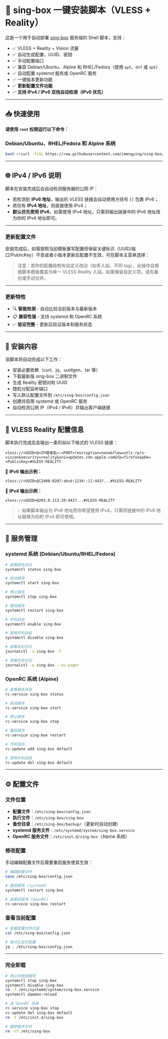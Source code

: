 # 🧊 sing-box 一键安装脚本（VLESS + Reality）

这是一个用于自动部署 [sing-box](https://github.com/SagerNet/sing-box) 服务端的 Shell 脚本，支持：

* ✅ VLESS + Reality + Vision 流量
* ✅ 自动生成配置、UUID、密钥
* ✅ 手动配置端口
* ✅ 兼容 Debian/Ubuntu、Alpine 和 RHEL/Fedora（使用 `apt`、`dnf` 或 `apk`）
* ✅ 自动配置 systemd 服务或 OpenRC 服务
* ✅ 一键版本更新功能
* ✅ **更新配置文件功能**
* ✅ **支持 IPv4 / IPv6 双栈自动检测（IPv6 优先）**

---

## 📥 快速使用

**请使用 `root` 权限运行以下命令：**

### Debian/Ubuntu、RHEL/Fedora 和 Alpine 系统

```bash
bash <(curl -fsSL https://raw.githubusercontent.com/imengying/sing-box/refs/heads/main/sing-box.sh)
```
---
## 🌐 IPv4 / IPv6 说明

脚本在安装完成后会自动检测服务器的公网 IP：

* 若检测到 **IPv6 地址**，输出的 VLESS 链接会自动使用方括号 `[]` 包裹 IPv6；
* 若仅有 **IPv4 地址**，则直接使用 IPv4；
* **默认优先使用 IPv6**，如需使用 IPv4 地址，只需将输出链接中的 IPv6 地址改为你的 IPv4 地址即可。

---

### 更新配置文件

安装完成后，如需按照当前模板重写配置但保留关键标识（UUID/端口/PublicKey）不变或者小版本更新后配置不生效，可在脚本主菜单选择：

> 注意：若你的配置结构有自定义改动（如多入站、不同 tag），此操作会根据脚本模板覆盖为单一 VLESS Reality 入站。如需保留自定义项，请先备份或手动合并。

---

### 更新特性

* 🔍 **智能检测** - 自动比较当前版本与最新版本
* 📋 **兼容性强** - 支持 systemd 和 OpenRC 系统
* ✅ **验证完整** - 更新后验证版本和服务状态

---

## 📂 安装内容

该脚本将自动完成以下工作：

* 安装必要依赖（curl、jq、uuidgen、tar 等）
* 下载最新版 sing-box 二进制文件
* 生成 Reality 密钥对和 UUID
* 随机分配监听端口
* 写入默认配置文件到 `/etc/sing-box/config.json`
* 创建并启用 systemd 或 OpenRC 服务
* 自动检测公网 IP（IPv4 / IPv6）并输出客户端链接

---

## 🔐 VLESS Reality 配置信息

脚本执行完成后会输出一条形如以下格式的 VLESS 链接：

```
vless://<UUID>@<IP或域名>:<PORT>?encryption=none&flow=xtls-rprx-vision&security=reality&sni=updates.cdn-apple.com&fp=firefox&pbk=<PublicKey>#VLESS-REALITY
```

📌 **IPv6 输出示例：**

```
vless://<UUID>@[2408:8207:abcd:1234::1]:443?...#VLESS-REALITY
```

📌 **IPv4 输出示例：**

```
vless://<UUID>@203.0.113.10:443?...#VLESS-REALITY
```

> 💡 如果脚本输出为 IPv6 地址而你希望使用 IPv4，只需将链接中的 IPv6 地址替换为你的 IPv4 即可使用。

---

## 🧰 服务管理

### systemd 系统 (Debian/Ubuntu/RHEL/Fedora)

```bash
# 查看服务状态
systemctl status sing-box

# 启动服务
systemctl start sing-box

# 停止服务
systemctl stop sing-box

# 重启服务
systemctl restart sing-box

# 开机自启
systemctl enable sing-box

# 禁用开机自启
systemctl disable sing-box

# 查看实时日志
journalctl -u sing-box -f

# 查看历史日志
journalctl -u sing-box --no-pager
```

### OpenRC 系统 (Alpine)

```bash
# 查看服务状态
rc-service sing-box status

# 启动服务
rc-service sing-box start

# 停止服务
rc-service sing-box stop

# 重启服务
rc-service sing-box restart

# 开机自启
rc-update add sing-box default

# 禁用开机自启
rc-update del sing-box default
```

---

## ⚙️ 配置文件

### 文件位置

* **配置文件**：`/etc/sing-box/config.json`
* **执行文件**：`/etc/sing-box/sing-box`
* **备份目录**：`/etc/sing-box/backup/`（更新时自动创建）
* **systemd 服务文件**：`/etc/systemd/system/sing-box.service`
* **OpenRC 服务文件**：`/etc/init.d/sing-box`（Alpine 系统）

### 修改配置

手动编辑配置文件后需要重启服务使其生效：

```bash
# 编辑配置文件
nano /etc/sing-box/config.json

# 重启服务 (systemd)
systemctl restart sing-box

# 或重启服务 (OpenRC)
rc-service sing-box restart
```

### 查看当前配置

```bash
# 查看配置文件内容
cat /etc/sing-box/config.json

# 格式化显示配置
jq . /etc/sing-box/config.json
```

---

### 完全卸载

```bash
# 停止并删除服务
systemctl stop sing-box
systemctl disable sing-box
rm -f /etc/systemd/system/sing-box.service
systemctl daemon-reload

# 或 OpenRC 系统
rc-service sing-box stop
rc-update del sing-box default
rm -f /etc/init.d/sing-box

# 删除程序文件
rm -rf /etc/sing-box
```
